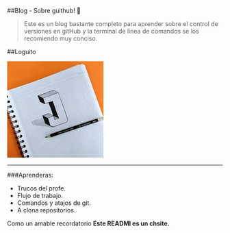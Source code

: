 ##Blog - Sobre guithub! 💙
>Este es un blog bastante completo para aprender sobre el control de versiones en gitHub y la terminal de linea de comandos se los recomiendo muy conciso.


##Loguito


![](https://github.com/johan0714/blog/blob/main/images.jpg?raw=true)

------------


###Aprenderas:
- Trucos del profe.
- Flujo de trabajo.
- Comandos y atajos de git.
- A clona repositorios.

Como un amable recordatorio  **Este READMI es un chsite.**
